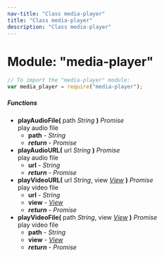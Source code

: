 ```yaml
---
nav-title: "Class media-player"
title: "Class media-player"
description: "Class media-player"
---
```

# Module: "media-player"

``` JavaScript
// To import the "media-player" module:
var media_player = require("media-player");
```

##### Functions
 - **playAudioFile(** path _String_ **)** _Promise_  
     play audio file
   - **path** - _String_
   - _**return**_ - _Promise_
 - **playAudioURL(** url _String_ **)** _Promise_  
     play audio file
   - **url** - _String_
   - _**return**_ - _Promise_
 - **playVideoURL(** url _String_, view [_View_](../ui/core/view/View.md) **)** _Promise_  
     play video file
   - **url** - _String_
   - **view** - [_View_](../ui/core/view/View.md)
   - _**return**_ - _Promise_
 - **playVideoFile(** path _String_, view [_View_](../ui/core/view/View.md) **)** _Promise_  
     play video file
   - **path** - _String_
   - **view** - [_View_](../ui/core/view/View.md)
   - _**return**_ - _Promise_